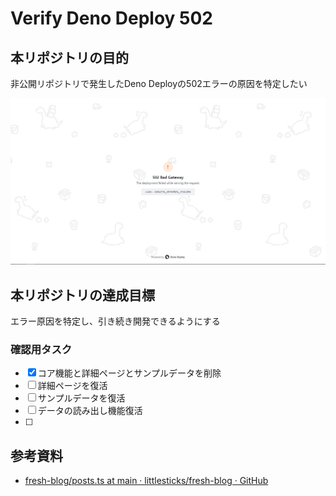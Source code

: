 # Verify Deno Deploy 502

## 本リポジトリの目的
非公開リポジトリで発生したDeno Deployの502エラーの原因を特定したい

![screenshot](screenshot.png)

## 本リポジトリの達成目標
エラー原因を特定し、引き続き開発できるようにする

### 確認用タスク
- [x] コア機能と詳細ページとサンプルデータを削除
- [ ] 詳細ページを復活
- [ ] サンプルデータを復活
- [ ] データの読み出し機能復活
- [ ] 

## 参考資料
- [fresh-blog/posts.ts at main · littlesticks/fresh-blog · GitHub](https://github.com/littlesticks/fresh-blog/blob/main/utils/posts.ts#L13)
